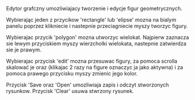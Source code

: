 Edytor grafczny umozliwiajacy tworzenie i edycje figur geometrycznych. 

Wybierając jeden z przycikow 'rectangle' lub 'elipse' mozna na bialym panelu 
poprzez klikniecie i nastepnie przeciagniecie myszy tworzyc figury. 

Wybierajac przycik 'polygon' mozna utworzyc wielokat. Najpierw zaznacza sie
lewym przyciskiem myszy wierzcholki wielokata, nastepnie zatwierdza sie je prawym.  

Wybierajac przycisk 'edit' mozna przesuwac figury, za pomoca scrolla skalować je
oraz (klikajac 2 razy na figure oznaczyc ja jako aktywna) i za pomoca prawego  przycisku
myszy zmienic jego kolor.

Przycisk 'Save oraz 'Open' umozliwiaja zapis i odczyt stworzonych rysunkow.
Przycisk 'Clear' usuwa stwrzony rysunek.
